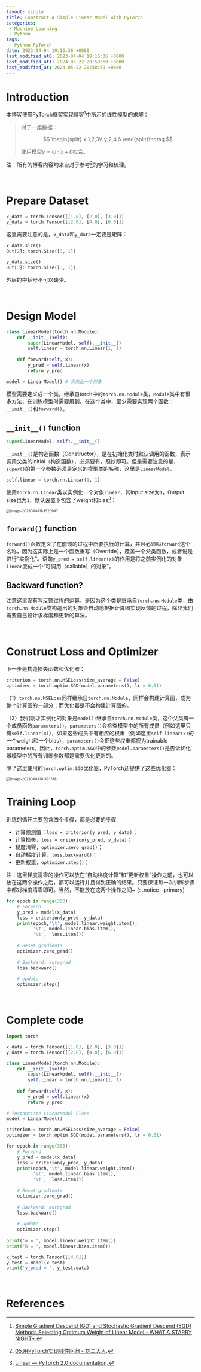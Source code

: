 ```yaml
---
layout: single
title: Construct A Simple Linear Model with PyTorch
categories: 
 - Machine Learning
 - Python
tags:
 - Python PyTorch
date: 2023-04-04 19:16:36 +0800
last_modified_at0: 2023-04-04 19:16:36 +0800
last_modified_at1: 2024-05-22 20:58:59 +0800
last_modified_at: 2024-05-22 20:58:59 +0800
---
```


# Introduction

本博客使用PyTorch框架实现博客[^1]中所示的线性模型的求解：

> 对于一组数据：
>
> $$
> \begin{split}
> x:1,2,3\\
> y:2,4,6
> \end{split}\notag
> $$
>
> 使用模型$y=\omega\cdot x+b$拟合。

注：所有的博客内容均来自对于参考[^3]的学习和梳理。

<br>


# Prepare Dataset

```python
x_data = torch.Tensor([[1.0], [2.0], [3.0]])
y_data = torch.Tensor([[2.0], [4.0], [6.0]])
```

这里需要注意的是，`x_data`和`y_data`一定要是矩阵：

```python
x_data.size()
Out[2]: torch.Size([3, 1])

y_data.size()
Out[3]: torch.Size([3, 1])
```

外层的中括号不可以缺少。

<br>

# Design Model

```python
class LinearModel(torch.nn.Module):
    def __init__(self):
        super(LinearModel, self).__init__()
        self.linear = torch.nn.Linear(1, 1)
        
    def forward(self, x):
        y_pred = self.linear(x)
        return y_pred

model = LinearModel() # 实例化一个对象
```

模型需要定义成一个类，继承自torch中的`torch.nn.Module`类，`Module`类中有很多方法，在训练模型时需要用到。在这个类中，至少需要实现两个函数：`__init__()`和`forward()`。

## `__init__()` function

```python
super(LinearModel, self).__init__()
```

`__init__()`是构造函数（Constructor），是在初始化类时默认调用的函数，表示调用父类的initial（构造函数），必须要有，照抄即可。但是需要注意的是，`super()`的第一个参数必须是定义的模型类的名称，这里是`LinearModel`。

```python
self.linear = torch.nn.Linear(1, 1)
```

使用`torch.nn.Linear`类以实例化一个对象`linear`，其Input size为`1`，Output size也为`1`，默认设置下包含了weight和bias[^2]：

<img src="https://github.com/HelloWorld-1017/blog-images/blob/main/migration/imgpersonal/image-20230404183520947.png?raw=true" alt="image-20230404183520947" style="zoom:67%;" />

## `forward()` function

`forward()`函数定义了在前馈的过程中所要执行的计算，并且必须叫`forward`这个名称，因为这实际上是一个函数重写（Override），覆盖一个父类函数，或者说是进行“实例化”。语句`y_pred = self.linear(x)`的作用是将之前实例化的对象`linear`变成一个“可调用（callable）的对象”。

## Backward function?

注意这里没有写反馈过程的运算，是因为这个类是继承自`torch.nn.Module`类，由`torch.nn.Module`类构造出的对象会自动地根据计算图实现反馈的过程，除非我们需要自己设计求梯度和更新的算法。

<br>

# Construct Loss and Optimizer

下一步是构造损失函数和优化器：

```python
criterion = torch.nn.MSELoss(size_average = False)
optimizer = torch.optim.SGD(model.parameters(), lr = 0.01)
```

（1）`torch.nn.MSELoss`同样继承自`torch.nn.Module`，同样会构建计算图，成为整个计算图的一部分；而优化器是不会构建计算图的。

（2）我们刚才实例化的对象是`model()`继承自`torch.nn.Module`类，这个父类有一个成员函数`parameters()`，`parameters()`会检查模型中的所有成员（例如这里只有`self.linear(x)`），如果这些成员中有相应的权重（例如这里`self.linear(x)`的一个weight和一个bias），`parameters()`会把这些权重都视为trainable parameters。因此，`torch.optim.SGD`中的参数`model.parameters()`是告诉优化器模型中的所有训练参数都是需要优化更新的。

除了这里使用的`torch.optim.SGD`优化器，PyTorch还提供了这些优化器：

<img src="https://github.com/HelloWorld-1017/blog-images/blob/main/migration/imgpersonal/image-20230404191431788.png?raw=true" alt="image-20230404191431788" style="zoom:67%;" />

<br>

# Training Loop

训练的循环主要包含四个步骤，都是必要的步骤

- 计算预测值：`loss = criterion(y_pred, y_data)`；
- 计算损失，`loss = criterion(y_pred, y_data)`；
- 梯度清零，`optimizer.zero_grad()`；
- 自动梯度计算，`loss.backward()`；
- 更新权重，`optimizer.step()`；

注：这里梯度清零的操作可以放在“自动梯度计算”和“更新权重”操作之前，也可以放在这两个操作之后，都可以运行并且得到正确的结果。只要保证每一次训练步骤中都对梯度清零即可。当然，不能放在这两个操作之间~
{: .notice--primary}

```python
for epoch in range(300):
    # Forward
    y_pred = model(x_data)
    loss = criterion(y_pred, y_data)
    print(epoch,'\t', model.linear.weight.item(),
          '\t', model.linear.bias.item(),
          '\t',  loss.item())
    
    # Reset gradients
    optimizer.zero_grad()
    
    # Backward: autograd
    loss.backward()
    
    # Update
    optimizer.step() 
```

<br>

# Complete code

```python
import torch

x_data = torch.Tensor([[1.0], [2.0], [3.0]])
y_data = torch.Tensor([[2.0], [4.0], [6.0]])

class LinearModel(torch.nn.Module):
    def __init__(self):
        super(LinearModel, self).__init__()
        self.linear = torch.nn.Linear(1, 1)
        
    def forward(self, x):
        y_pred = self.linear(x) 
        return y_pred
    
# instantiate LinearModel Class
model = LinearModel() 

criterion = torch.nn.MSELoss(size_average = False) 
optimizer = torch.optim.SGD(model.parameters(), lr = 0.01)

for epoch in range(300):
    # Forward
    y_pred = model(x_data)
    loss = criterion(y_pred, y_data)
    print(epoch,'\t', model.linear.weight.item(),
          '\t', model.linear.bias.item(),
          '\t',  loss.item())
    
    # Reset gradients
    optimizer.zero_grad()
    
    # Backward: autograd
    loss.backward()
    
    # Update
    optimizer.step() 
    
print('w = ', model.linear.weight.item())
print('b = ', model.linear.bias.item())

x_test = torch.Tensor([[4.0]])
y_test = model(x_test)
print('y_pred = ', y_test.data)
```

<br>

# References

[^1]: [Simple Gradient Descend (GD) and Stochastic Gradient Descend (SGD) Methods Selecting Optimum Weight of Linear Model - WHAT A STARRY NIGHT~](https://helloworld-1017.github.io/2023-04-04/10-04-03.html).
[^2]: [Linear — PyTorch 2.0 documentation](https://pytorch.org/docs/stable/generated/torch.nn.Linear.html?highlight=torch+nn+linear#torch.nn.Linear).
[^3]: [05.用PyTorch实现线性回归 - 刘二大人](https://www.bilibili.com/video/BV1Y7411d7Ys?p=5&vd_source=8aeddead7f39b0189fff9b14fa090a75).